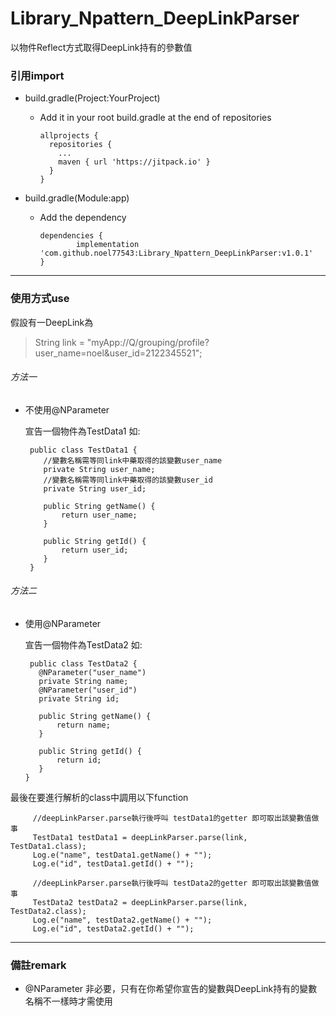 # Library_Npattern_DeepLinkParser
以物件Reflect方式取得DeepLink持有的參數值



### 引用import
- build.gradle(Project:YourProject)
  - Add it in your root build.gradle at the end of repositories

        allprojects {
          repositories {
            ...
            maven { url 'https://jitpack.io' }
          }
        }
    
    
- build.gradle(Module:app)
  - Add the dependency
  
        dependencies {
                implementation 'com.github.noel77543:Library_Npattern_DeepLinkParser:v1.0.1'
        }

---

### 使用方式use
假設有一DeepLink為

> String link = "myApp://Q/grouping/profile?user_name=noel&user_id=2122345521";

###### 方法一 

- 不使用@NParameter

  宣告一個物件為TestData1
  如:
     
       public class TestData1 {
          //變數名稱需等同link中藥取得的該變數user_name
          private String user_name;
          //變數名稱需等同link中藥取得的該變數user_id
          private String user_id;

          public String getName() {
              return user_name;
          }

          public String getId() {
              return user_id;
          }
       }
  
  

###### 方法二 

- 使用@NParameter

  宣告一個物件為TestData2
  如:
     
       public class TestData2 {
         @NParameter("user_name")
         private String name;
         @NParameter("user_id")
         private String id;

         public String getName() {
             return name;
         }

         public String getId() {
             return id;
         }
      }

最後在要進行解析的class中調用以下function
       
      
         //deepLinkParser.parse執行後呼叫 testData1的getter 即可取出該變數值做事
         TestData1 testData1 = deepLinkParser.parse(link, TestData1.class);
         Log.e("name", testData1.getName() + "");
         Log.e("id", testData1.getId() + "");
         
         //deepLinkParser.parse執行後呼叫 testData2的getter 即可取出該變數值做事
         TestData2 testData2 = deepLinkParser.parse(link, TestData2.class);
         Log.e("name", testData2.getName() + "");
         Log.e("id", testData2.getId() + "");
---

### 備註remark
- @NParameter 非必要，只有在你希望你宣告的變數與DeepLink持有的變數名稱不一樣時才需使用


